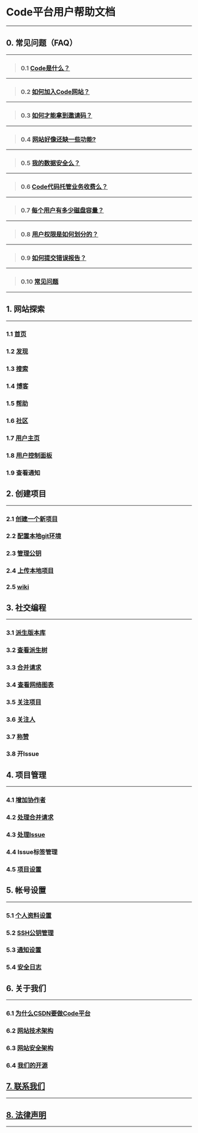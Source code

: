 # **Code平台用户帮助文档**

----------

## **0. 常见问题（FAQ）**

----------
>### 0.1 [Code是什么？](/help/CSDN_Code/code_support/FAQ_0_1 "Code是什么？")

----------
>### 0.2 [如何加入Code网站？](/help/CSDN_Code/code_support/FAQ_0_2 "如何加入Code网站？")

----------
>### 0.3 [如何才能拿到邀请码？](/help/CSDN_Code/code_support/FAQ_0_3 "如何才能拿到邀请码？")

----------
>### 0.4 [网站好像还缺一些功能?](/help/CSDN_Code/code_support/FAQ_0_4 "网站好像还缺一些功能?")

----------
>### 0.5 [我的数据安全么？](/help/CSDN_Code/code_support/FAQ_0_5.md "我的数据安全么")

----------
>### 0.6 [Code代码托管业务收费么？](/help/CSDN_Code/code_support/FAQ_0_6.md "Code代码托管业务收费么?")

----------
>### 0.7 [每个用户有多少磁盘容量？](/help/CSDN_Code/code_support/FAQ_0_7.md "每个用户有多少磁盘容量?")

----------
>### 0.8 [用户权限是如何划分的？](/help/CSDN_Code/code_support/FAQ_0_8.md "用户权限是如何划分的？")

----------
>### 0.9 [如何提交错误报告？](/help/CSDN_Code/code_support/FAQ_0_9.md "如何提交错误报告？")

----------
>### 0.10 [常见问题](/help/CSDN_Code/code_support/FAQ_0_10.md "常见问题")

----------


## **1. 网站探索**
----------
### 1.1 [首页](/help/CSDN_Code/code_support/FAQ_1_1.md "首页")
### 1.2 [发现](/help/CSDN_Code/code_support/FAQ_1_2.md "发现")
### 1.3 [搜索](/help/CSDN_Code/code_support/FAQ_1_3.md "搜索")
### 1.4 [博客](/help/CSDN_Code/code_support/FAQ_1_4.md "博客")
### 1.5 [帮助](/help/CSDN_Code/code_support/FAQ_1_5.md "帮助")
### 1.6 [社区](/help/CSDN_Code/code_support/FAQ_1_6.md "社区")
### 1.7 [用户主页](/help/CSDN_Code/code_support/FAQ_1_7.md "用户主页")
### 1.8 [用户控制面板](/help/CSDN_Code/code_support/FAQ_1_8.md "用户控制面板")
### 1.9 查看通知

## **2. 创建项目**
----------
### 2.1 [创建一个新项目](/help/CSDN_Code/code_support/FAQ_2_1.md "创建一个新项目")
### 2.2 [配置本地git环境](/help/CSDN_Code/code_support/FAQ_2_2.md "配置本地git环境")
### 2.3 [管理公钥](/help/CSDN_Code/code_support/FAQ_2_3.md "管理公钥")
### 2.4 [上传本地项目](/help/CSDN_Code/code_support/FAQ_2_4.md "上传本地项目")
### 2.5 [wiki](/help/CSDN_Code/code_support/FAQ_2_5.md "wiki")


## **3. 社交编程**
----------
### 3.1 [派生版本库](/help/CSDN_Code/code_support/FAQ_3_1.md "派生版本库")
### 3.2 [查看派生树](/help/CSDN_Code/code_support/FAQ_3_2.md "查看派生树")
### 3.3 [合并请求](/help/CSDN_Code/code_support/FAQ_3_3.md "合并请求")
### 3.4 [查看网络图表](/help/CSDN_Code/code_support/FAQ_3_4.md "查看网络图表")
### 3.5 [关注项目](/help/CSDN_Code/code_support/FAQ_3_5.md "关注项目")
### 3.6 [关注人](/help/CSDN_Code/code_support/FAQ_3_6.md "关注人")
### 3.7 [称赞](/help/CSDN_Code/code_support/FAQ_3_7.md "称赞")
### 3.8 开Issue


## **4. 项目管理**
----------
### 4.1 [增加协作者](/help/CSDN_Code/code_support/FAQ_4_1.md "增加协作者")
### 4.2 [处理合并请求](/help/CSDN_Code/code_support/FAQ_4_2.md "处理合并请求")
### 4.3 [处理Issue](/help/CSDN_Code/code_support/FAQ_4_3.md "处理Issue")
### 4.4 Issue标签管理
### 4.5 [项目设置](/help/CSDN_Code/code_support/FAQ_4_4.md "项目设置")


## **5. 帐号设置**
----------
### 5.1 [个人资料设置](/help/CSDN_Code/code_support/FAQ_5_1.md "个人资料设置")
### 5.2 [SSH公钥管理](/help/CSDN_Code/code_support/FAQ_5_2.md "SSH公钥管理")
### 5.3 [通知设置](/help/CSDN_Code/code_support/FAQ_5_3.md "通知设置")
### 5.4 [安全日志](/help/CSDN_Code/code_support/FAQ_5_4.md "安全日志")

## **6. 关于我们**
----------
### 6.1 [为什么CSDN要做Code平台](/help/CSDN_Code/code_support/FAQ_6_1.md "为什么CSDN要做Code平台")
### 6.2 [网站技术架构](/help/CSDN_Code/code_support/FAQ_6_2.md "网站技术架构")
### 6.3 [网站安全架构](/help/CSDN_Code/code_support/FAQ_6_3.md "网站安全架构")
### 6.4 [我们的开源](/help/CSDN_Code/code_support/FAQ_6_4.md "我们的开源")


## [**7. 联系我们**](/help/CSDN_Code/code_support/FAQ_7.md "联系我们")
----------

## [**8. 法律声明**](/help/CSDN_Code/code_support/FAQ_8.md "法律声明")
----------

